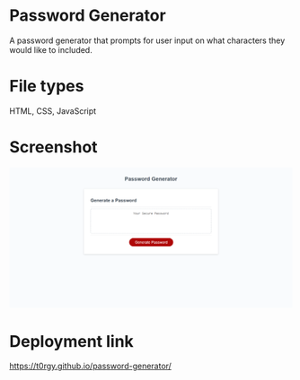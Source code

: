 # Password Generator 
A password generator that prompts for user input on what characters they would like to included. 

# File types
HTML, CSS, JavaScript

# Screenshot
![image](./assets/screenshot.png)

# Deployment link
https://t0rgy.github.io/password-generator/